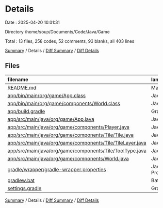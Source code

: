 # Details

Date : 2025-04-20 10:01:31

Directory /home/soup/Documents/Code/Java/Game

Total : 13 files,  258 codes, 52 comments, 93 blanks, all 403 lines

[Summary](results.md) / Details / [Diff Summary](diff.md) / [Diff Details](diff-details.md)

## Files
| filename | language | code | comment | blank | total |
| :--- | :--- | ---: | ---: | ---: | ---: |
| [README.md](/README.md) | Markdown | 2 | 0 | 1 | 3 |
| [app/bin/main/org/game/App.class](/app/bin/main/org/game/App.class) | Java | 19 | 0 | 0 | 19 |
| [app/bin/main/org/game/components/World.class](/app/bin/main/org/game/components/World.class) | Java | 18 | 0 | 0 | 18 |
| [app/build.gradle](/app/build.gradle) | Gradle | 30 | 13 | 13 | 56 |
| [app/src/main/java/org/game/App.java](/app/src/main/java/org/game/App.java) | Java | 37 | 0 | 18 | 55 |
| [app/src/main/java/org/game/components/Player.java](/app/src/main/java/org/game/components/Player.java) | Java | 36 | 0 | 9 | 45 |
| [app/src/main/java/org/game/components/Tile/Tile.java](/app/src/main/java/org/game/components/Tile/Tile.java) | Java | 15 | 0 | 6 | 21 |
| [app/src/main/java/org/game/components/Tile/TileLayer.java](/app/src/main/java/org/game/components/Tile/TileLayer.java) | Java | 15 | 0 | 5 | 20 |
| [app/src/main/java/org/game/components/Tile/ToolType.java](/app/src/main/java/org/game/components/Tile/ToolType.java) | Java | 6 | 0 | 2 | 8 |
| [app/src/main/java/org/game/components/World.java](/app/src/main/java/org/game/components/World.java) | Java | 27 | 0 | 13 | 40 |
| [gradle/wrapper/gradle-wrapper.properties](/gradle/wrapper/gradle-wrapper.properties) | Java Properties | 7 | 0 | 1 | 8 |
| [gradlew.bat](/gradlew.bat) | Batch | 41 | 32 | 22 | 95 |
| [settings.gradle](/settings.gradle) | Gradle | 5 | 7 | 3 | 15 |

[Summary](results.md) / Details / [Diff Summary](diff.md) / [Diff Details](diff-details.md)